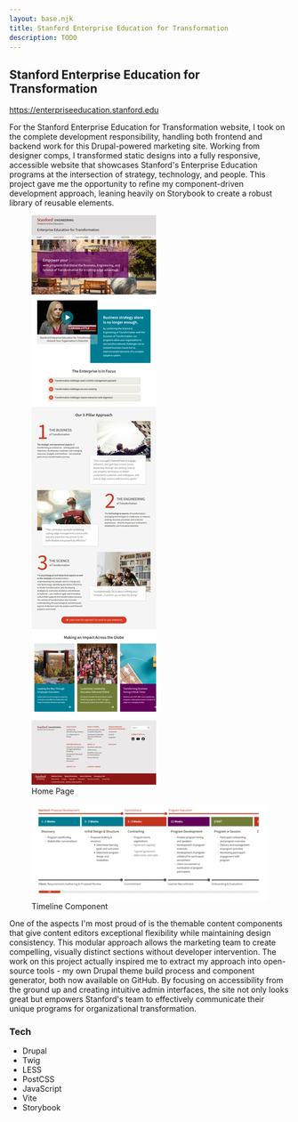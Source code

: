 ```yaml
---
layout: base.njk
title: Stanford Enterprise Education for Transformation
description: TODO
---
```


## Stanford Enterprise Education for Transformation

https://enterpriseeducation.stanford.edu

For the Stanford Enterprise Education for Transformation website, I took on the complete development responsibility, handling both frontend and backend work for this Drupal-powered marketing site. Working from designer comps, I transformed static designs into a fully responsive, accessible website that showcases Stanford's Enterprise Education programs at the intersection of strategy, technology, and people. This project gave me the opportunity to refine my component-driven development approach, leaning heavily on Storybook to create a robust library of reusable elements.

<div class="screenshots">

  <figure>
    <a href="/images/screenshots/stanford-seet.webp" data-cropped="true" data-pswp-width="1400" data-pswp-height="6378">
      <img
        src="/images/thumbnails/stanford-seet.webp"
        alt="screenshot of Stanford Enterprise Education for Transformation website"
        loading="lazy"/>
    </a>
    <figcaption>
      Home Page
    </figcaption>
  </figure>

  <figure>
    <a href="/images/screenshots/stanford-seet-2.webp" data-cropped="true" data-pswp-width="1400" data-pswp-height="571">
      <img
        src="/images/thumbnails/stanford-seet-2.webp"
        alt="screenshot of Stanford Enterprise Education for Transformation website"
        loading="lazy"/>
    </a>
    <figcaption>
      Timeline Component
    </figcaption>
  </figure>

</div>

One of the aspects I'm most proud of is the themable content components that give content editors exceptional flexibility while maintaining design consistency. This modular approach allows the marketing team to create compelling, visually distinct sections without developer intervention. The work on this project actually inspired me to extract my approach into open-source tools - my own Drupal theme build process and component generator, both now available on GitHub. By focusing on accessibility from the ground up and creating intuitive admin interfaces, the site not only looks great but empowers Stanford's team to effectively communicate their unique programs for organizational transformation.

### Tech

<ul class="tags">
  <li>Drupal</li>
  <li>Twig</li>
  <li>LESS</li>
  <li>PostCSS</li>
  <li>JavaScript</li>
  <li>Vite</li>
  <li>Storybook</li>
</ul>
